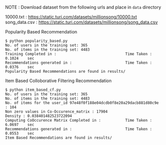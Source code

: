NOTE : Download dataset from the following urls and place in `data` directory

10000.txt : https://static.turi.com/datasets/millionsong/10000.txt
song_data.csv : https://static.turi.com/datasets/millionsong/song_data.csv

Popularity Based Recommendation
```
$ python popularity_based.py
No. of users in the training set: 365
No. of items in the training set: 4483
Training Completed in :                               Time Taken : 0.1024    sec
Recommendations generated in :                        Time Taken : 0.0376    sec
Popularity Based Recommendations are found in results/
```

Item Based Colloborative Filtering Recommendation
```
$ python item_based_cf.py
No. of users in the training set: 365
No. of items in the training set: 4483
No. of items for the user_id 97e48f0f188e04dcdb0f8e20a29dacb881d80c9e : 104
Non zero values in Co-Occurence_matrix : 17904
Density : 0.038401482523722094
Computing CoOccurence Matrix Completed in :           Time Taken : 6.0697    sec
Recommendations generated in :                        Time Taken : 0.0553    sec
Item Based Recommendations are found in results/
```